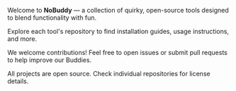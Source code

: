 Welcome to **NoBuddy** — a collection of quirky, open-source tools designed to blend functionality with fun.


Explore each tool's repository to find installation guides, usage instructions, and more.


We welcome contributions! Feel free to open issues or submit pull requests to help improve our Buddies.


All projects are open source. Check individual repositories for license details.
